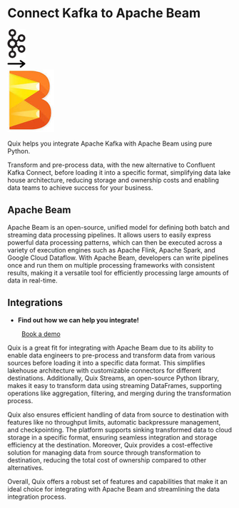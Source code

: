 # Connect Kafka to Apache Beam

<div class="connect-images cards blog-grid-card" markdown>
<div>
<img src="../images/kafka_logo.png" width="40px" />
</div>
<div>
<img src="../images/arrow.svg" width="40px" />
</div>
<div>
<img src="./images/apache-beam_1.jpg" />
</div>
</div>

Quix helps you integrate Apache Kafka with Apache Beam using pure Python.

Transform and pre-process data, with the new alternative to Confluent Kafka Connect, before loading it into a specific format, simplifying data lake house architecture, reducing storage and ownership costs and enabling data teams to achieve success for your business.

## Apache Beam

Apache Beam is an open-source, unified model for defining both batch and streaming data processing pipelines. It allows users to easily express powerful data processing patterns, which can then be executed across a variety of execution engines such as Apache Flink, Apache Spark, and Google Cloud Dataflow. With Apache Beam, developers can write pipelines once and run them on multiple processing frameworks with consistent results, making it a versatile tool for efficiently processing large amounts of data in real-time.

## Integrations

<div class="grid cards" markdown>

- __Find out how we can help you integrate!__

    <a class="md-button md-button--primary" href="https://quix.io/book-a-demo" target="_blank" style="margin:.5rem;">Book a demo</a>

</div>


Quix is a great fit for integrating with Apache Beam due to its ability to enable data engineers to pre-process and transform data from various sources before loading it into a specific data format. This simplifies lakehouse architecture with customizable connectors for different destinations. Additionally, Quix Streams, an open-source Python library, makes it easy to transform data using streaming DataFrames, supporting operations like aggregation, filtering, and merging during the transformation process. 

Quix also ensures efficient handling of data from source to destination with features like no throughput limits, automatic backpressure management, and checkpointing. The platform supports sinking transformed data to cloud storage in a specific format, ensuring seamless integration and storage efficiency at the destination. Moreover, Quix provides a cost-effective solution for managing data from source through transformation to destination, reducing the total cost of ownership compared to other alternatives. 

Overall, Quix offers a robust set of features and capabilities that make it an ideal choice for integrating with Apache Beam and streamlining the data integration process.

